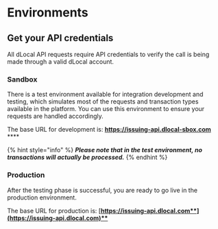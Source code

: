 # Environments

## Get your API credentials  <a id="get-your-api-credentials"></a>

All dLocal API requests require API credentials to verify the call is being made through a valid dLocal account.

### Sandbox

There is a test environment available for integration development and testing, which simulates most of the requests and transaction types available in the platform. You can use this environment to ensure your requests are handled accordingly. 

The base URL for development is: [**https://issuing-api.dlocal-sbox.com** ](https://issuing-api.dlocal-sbox.com)\*\*\*\*

{% hint style="info" %}
_**Please note that in the test environment, no transactions will actually be processed.**_
{% endhint %}

### **Production**

After the testing phase is successful, you are ready to go live in the production environment.

The base URL for production is: [**https://issuing-api.dlocal.com**](https://issuing-api.dlocal.com)**​**

​

